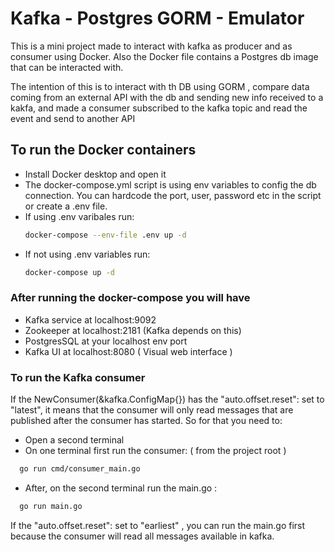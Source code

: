 # Kafka - Postgres GORM - Emulator

This is a mini project made to interact with kafka as producer and as consumer using Docker. Also the Docker file contains a Postgres db image that can be interacted with. 

The intention of this is to interact with th DB using GORM , compare data coming from an external API with the db and sending new info received to a kakfa, and made a consumer subscribed to the kafka topic and read the event and send to another API 

## To run the Docker containers

-  Install Docker desktop and open it
- The docker-compose.yml script is using env variables to config the db connection. You can hardcode the port, user, password etc in the script or create a .env file.
- If using .env varibales run:
  ```bash
  docker-compose --env-file .env up -d
  ```
- If not using .env variables run:
  ```bash
  docker-compose up -d
  ```

### After running the docker-compose you will have

- Kafka service at localhost:9092
- Zookeeper at localhost:2181 (Kafka depends on this)
- PostgresSQL at your localhost env port
- Kafka UI at localhost:8080 ( Visual web interface )

### To run the Kafka consumer

If the NewConsumer(&kafka.ConfigMap{}) has the "auto.offset.reset": set to "latest", it means that the consumer will only read messages that are published after the consumer has started. 
So for that you need to:

- Open a second terminal
- On one terminal first run the consumer: ( from the project root )
```bash
  go run cmd/consumer_main.go
```
- After, on the second terminal run the main.go :
```bash
  go run main.go
```

If the "auto.offset.reset": set to "earliest" , you can run the main.go first because the consumer will read all messages available in kafka.





